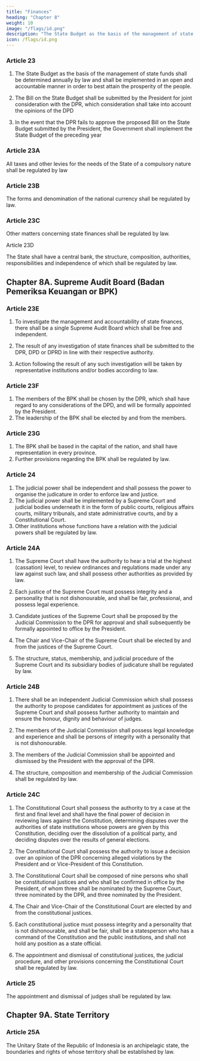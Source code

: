 ```yaml
---
title: "Finances"
heading: "Chapter 8"
weight: 10
image: "/flags/id.png"
description: "The State Budget as the basis of the management of state funds shall be determined annually by law and shall be implemented in an open and accountable manner"
icon: /flags/id.png
---
```


<!-- Budget bills -->

### Article 23

1. The State Budget as the basis of the management of state funds shall be determined annually by law and shall be implemented in an open and accountable manner in order to best attain the prosperity of the people.

2. The Bill on the State Budget shall be submitted by the President for joint consideration with the DPR, which consideration shall take into account the opinions of the DPD

3. In the event that the DPR fails to approve the proposed Bill on the State Budget submitted by the President, the Government shall implement the State Budget of the preceding year



### Article 23A

All taxes and other levies for the needs of the State of a compulsory nature shall be regulated by law


### Article 23B

The forms and denomination of the national currency shall be regulated by law.


### Article 23C

Other matters concerning state finances shall be regulated by law.

<!-- Central bank -->

Article 23D

The State shall have a central bank, the structure, composition, authorities,
responsibilities and independence of which shall be regulated by law.



## Chapter 8A. Supreme Audit Board (Badan Pemeriksa Keuangan or BPK)

### Article 23E

1. To investigate the management and accountability of state finances, there shall be a single Supreme Audit Board which shall be free and independent.

2. The result of any investigation of state finances shall be submitted to the DPR, DPD or DPRD in line with their respective authority.

3. Action following the result of any such investigation will be taken by representative institutions and/or bodies according to law.


### Article 23F

1. The members of the BPK shall be chosen by the DPR, which shall have regard to any considerations of the DPD, and will be formally appointed by the President.
2. The leadership of the BPK shall be elected by and from the members.


### Article 23G

1. The BPK shall be based in the capital of the nation, and shall have representation in every province.
2. Further provisions regarding the BPK shall be regulated by law.


### Article 24

1. The judicial power shall be independent and shall possess the power to organise the judicature in order to enforce law and justice.
2. The judicial power shall be implemented by a Supreme Court and judicial bodies underneath it in the form of public courts, religious affairs courts, military tribunals, and state administrative courts, and by a Constitutional Court.
3. Other institutions whose functions have a relation with the judicial powers shall be regulated by law.


### Article 24A

1. The Supreme Court shall have the authority to hear a trial at the highest (cassation) level, to review ordinances and regulations made under any law against such law, and shall possess other authorities as provided by law.

2. Each justice of the Supreme Court must possess integrity and a personality that
is not dishonourable, and shall be fair, professional, and possess legal experience.

3. Candidate justices of the Supreme Court shall be proposed by the Judicial
Commission to the DPR for approval and shall subsequently be formally
appointed to office by the President.

4. The Chair and Vice-Chair of the Supreme Court shall be elected by and from the
justices of the Supreme Court.

5. The structure, status, membership, and judicial procedure of the Supreme Court
and its subsidiary bodies of judicature shall be regulated by law.


### Article 24B

1. There shall be an independent Judicial Commission which shall possess the
authority to propose candidates for appointment as justices of the Supreme
Court and shall possess further authority to maintain and ensure the honour,
dignity and behaviour of judges.

2. The members of the Judicial Commission shall possess legal knowledge and
experience and shall be persons of integrity with a personality that is not
dishonourable.

3. The members of the Judicial Commission shall be appointed and dismissed by the
President with the approval of the DPR.

4. The structure, composition and membership of the Judicial Commission shall be
regulated by law.


### Article 24C

1. The Constitutional Court shall possess the authority to try a case at the first and final level and shall have the final power of decision in reviewing laws against the Constitution, determining disputes over the authorities of state institutions whose powers are given by this Constitution, deciding over the dissolution of a political party, and deciding disputes over the results of general elections.

2. The Constitutional Court shall possess the authority to issue a decision over an
opinion of the DPR concerning alleged violations by the President and or Vice-President of this Constitution.

3. The Constitutional Court shall be composed of nine persons who shall be constitutional justices and who shall be confirmed in office by the President, of whom three shall be nominated by the Supreme Court, three nominated by the DPR, and three nominated by the President.

4. The Chair and Vice-Chair of the Constitutional Court are elected by and from the constitutional justices.

5. Each constitutional justice must possess integrity and a personality that is not dishonourable, and shall be fair, shall be a statesperson who has a command of the Constitution and the public institutions, and shall not hold any position as a state official.

6. The appointment and dismissal of constitutional justices, the judicial procedure, and other provisions concerning the Constitutional Court shall be regulated by law.



### Article 25

The appointment and dismissal of judges shall be regulated by law.


## Chapter 9A. State Territory

### Article 25A

The Unitary State of the Republic of Indonesia is an archipelagic state, the boundaries
and rights of whose territory shall be established by law.

